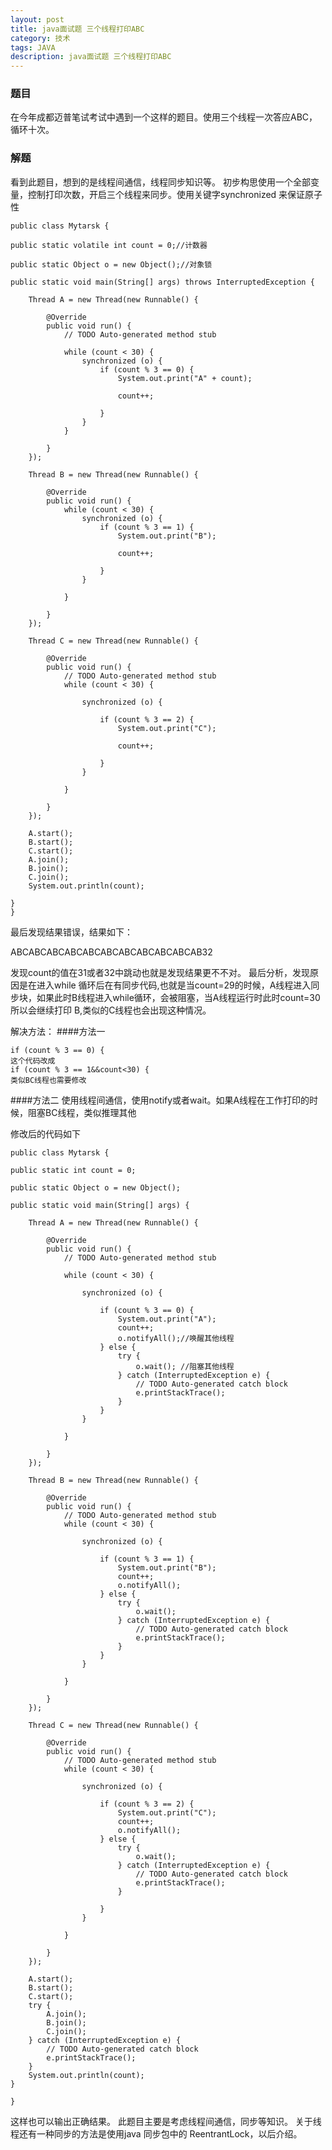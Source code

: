 ```yaml
---
layout: post
title: java面试题 三个线程打印ABC
category: 技术
tags: JAVA
description: java面试题 三个线程打印ABC
---
```


### 题目

  在今年成都迈普笔试考试中遇到一个这样的题目。使用三个线程一次答应ABC，循环十次。

### 解题
看到此题目，想到的是线程间通信，线程同步知识等。
初步构思使用一个全部变量，控制打印次数，开启三个线程来同步。使用关键字synchronized 来保证原子性

	public class Mytarsk {

	public static volatile int count = 0;//计数器

	public static Object o = new Object();//对象锁

	public static void main(String[] args) throws InterruptedException {

		Thread A = new Thread(new Runnable() {

			@Override
			public void run() {
				// TODO Auto-generated method stub

				while (count < 30) {
					synchronized (o) {
						if (count % 3 == 0) {
							System.out.print("A" + count);

							count++;

						}
					}
				}

			}
		});

		Thread B = new Thread(new Runnable() {

			@Override
			public void run() {
				while (count < 30) {
					synchronized (o) {
						if (count % 3 == 1) {
							System.out.print("B");

							count++;

						}
					}

				}

			}
		});

		Thread C = new Thread(new Runnable() {

			@Override
			public void run() {
				// TODO Auto-generated method stub
				while (count < 30) {

					synchronized (o) {

						if (count % 3 == 2) {
							System.out.print("C");

							count++;

						}
					}

				}

			}
		});

		A.start();
		B.start();
        C.start();
		A.join();
		B.join();
		C.join();
		System.out.println(count);

	}
	}


 最后发现结果错误，结果如下：

   ABCABCABCABCABCABCABCABCABCABCAB32

发现count的值在31或者32中跳动也就是发现结果更不不对。
最后分析，发现原因是在进入while 循环后在有同步代码,也就是当count=29的时候，A线程进入同步块，如果此时B线程进入while循环，会被阻塞，当A线程运行时此时count=30所以会继续打印 B,类似的C线程也会出现这种情况。

解决方法：
####方法一

	if (count % 3 == 0) {
    这个代码改成
    if (count % 3 == 1&&count<30) {
    类似BC线程也需要修改

####方法二
 使用线程间通信，使用notify或者wait。如果A线程在工作打印的时候，阻塞BC线程，类似推理其他

修改后的代码如下

	public class Mytarsk {

	public static int count = 0;

	public static Object o = new Object();

	public static void main(String[] args) {

		Thread A = new Thread(new Runnable() {

			@Override
			public void run() {
				// TODO Auto-generated method stub

				while (count < 30) {

					synchronized (o) {

						if (count % 3 == 0) {
							System.out.print("A");
							count++;
							o.notifyAll();//唤醒其他线程
						} else {
							try {
								o.wait(); //阻塞其他线程
							} catch (InterruptedException e) {
								// TODO Auto-generated catch block
								e.printStackTrace();
							}
						}
					}

				}

			}
		});

		Thread B = new Thread(new Runnable() {

			@Override
			public void run() {
				// TODO Auto-generated method stub
				while (count < 30) {

					synchronized (o) {

						if (count % 3 == 1) {
							System.out.print("B");
							count++;
							o.notifyAll();
						} else {
							try {
								o.wait();
							} catch (InterruptedException e) {
								// TODO Auto-generated catch block
								e.printStackTrace();
							}
						}
					}

				}

			}
		});

		Thread C = new Thread(new Runnable() {

			@Override
			public void run() {
				// TODO Auto-generated method stub
				while (count < 30) {

					synchronized (o) {

						if (count % 3 == 2) {
							System.out.print("C");
							count++;
							o.notifyAll();
						} else {
							try {
								o.wait();
							} catch (InterruptedException e) {
								// TODO Auto-generated catch block
								e.printStackTrace();
							}

						}
					}

				}

			}
		});

		A.start();
		B.start();
		C.start();
		try {
			A.join();
			B.join();
			C.join();
		} catch (InterruptedException e) {
			// TODO Auto-generated catch block
			e.printStackTrace();
		}
		System.out.println(count);
	}

	}


这样也可以输出正确结果。
此题目主要是考虑线程间通信，同步等知识。
关于线程还有一种同步的方法是使用java 同步包中的 ReentrantLock，以后介绍。



